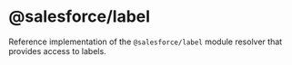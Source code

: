 # @salesforce/label

Reference implementation of the `@salesforce/label` module resolver that provides access to labels.
